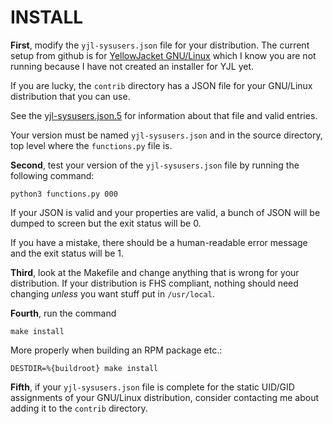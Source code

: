 INSTALL
=======

__First__, modify the `yjl-sysusers.json` file for your distribution.
The current setup from github is for [YellowJacket GNU/Linux](YJL-Notes.md)
which I know you are not running because I have not created an installer
for YJL yet.

If you are lucky, the `contrib` directory has a JSON file for your
GNU/Linux distribution that you can use.

See the [yjl-sysusers.json.5](docs/yjl-sysusers.json.5.md) for information
about that file and valid entries.

Your version must be named `yjl-sysusers.json` and in the source directory,
top level where the `functions.py` file is.

__Second__, test your version of the `yjl-sysusers.json` file by running
the following command:

    python3 functions.py 000

If your JSON is valid and your properties are valid, a bunch of JSON
will be dumped to screen but the exit status will be 0.

If you have a mistake, there should be a human-readable error message
and the exit status will be 1.

__Third__, look at the Makefile and change anything that is wrong for
your distribution. If your distribution is FHS compliant, nothing
should need changing *unless* you want stuff put in `/usr/local`.

__Fourth__, run the command

    make install

More properly when building an RPM package etc.:

    DESTDIR=%{buildroot} make install

__Fifth__, if your `yjl-sysusers.json` file is complete for the
static UID/GID assignments of your GNU/Linux distribution, consider
contacting me about adding it to the `contrib` directory.
